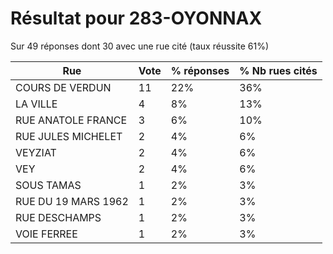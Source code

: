 # Résultat pour 283-OYONNAX

Sur 49 réponses dont 30 avec une rue cité (taux réussite 61%)

| Rue | Vote | % réponses | % Nb rues cités|
|-----|------|------------|----------------|
| COURS DE VERDUN | 11 | 22% | 36%|
| LA VILLE | 4 | 8% | 13%|
| RUE ANATOLE FRANCE | 3 | 6% | 10%|
| RUE JULES MICHELET | 2 | 4% | 6%|
| VEYZIAT | 2 | 4% | 6%|
| VEY | 2 | 4% | 6%|
| SOUS TAMAS | 1 | 2% | 3%|
| RUE DU 19 MARS 1962 | 1 | 2% | 3%|
| RUE DESCHAMPS | 1 | 2% | 3%|
| VOIE FERREE | 1 | 2% | 3%|
